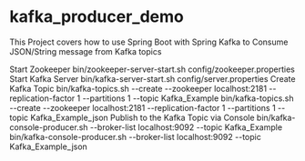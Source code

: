 # kafka_producer_demo
This Project covers how to use Spring Boot with Spring Kafka to Consume JSON/String message from Kafka topics

Start Zookeeper
bin/zookeeper-server-start.sh config/zookeeper.properties
Start Kafka Server
bin/kafka-server-start.sh config/server.properties
Create Kafka Topic
bin/kafka-topics.sh --create --zookeeper localhost:2181 --replication-factor 1 --partitions 1 --topic Kafka_Example
bin/kafka-topics.sh --create --zookeeper localhost:2181 --replication-factor 1 --partitions 1 --topic Kafka_Example_json
Publish to the Kafka Topic via Console
bin/kafka-console-producer.sh --broker-list localhost:9092 --topic Kafka_Example
bin/kafka-console-producer.sh --broker-list localhost:9092 --topic Kafka_Example_json
